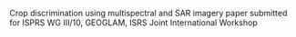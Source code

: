 Crop discrimination using multispectral and SAR imagery paper submitted for ISPRS WG III/10, GEOGLAM, ISRS Joint International Workshop 
